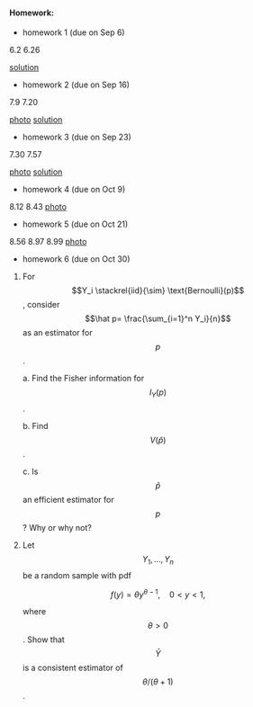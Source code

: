 <script type="text/javascript" async
  src="https://cdn.mathjax.org/mathjax/latest/MathJax.js?config=TeX-MML-AM_CHTML">
</script>

#### Homework:

*   homework 1 (due on Sep 6)

6.2 6.26

[solution](./hw1_sol_2019.pdf)


*   homework 2 (due on Sep 16)

7.9 7.20

[photo](./hw2-2019.pdf)
[solution](./hw2_sol_2019.pdf)



*   homework 3 (due on Sep 23)

7.30 7.57

[photo](./hw3-2019.pdf)
[solution](./hw3_sol_2019.pdf)

*   homework 4 (due on Oct 9)

8.12  8.43
[photo](./hw4-2019.pdf)

*   homework 5 (due on Oct 21)

8.56  8.97  8.99
[photo](./hw5-2019.pdf)

*   homework 6 (due on Oct 30)
1. For $$Y_i \stackrel{iid}{\sim} \text{Bernoulli}(p)$$, consider $$\hat p= \frac{\sum_{i=1}^n Y_i}{n}$$ as an estimator for $$p$$.

    a. Find the Fisher information for $$I_Y(p)$$.

    b. Find $$V(\hat p)$$.

    c. Is $$\hat p$$ an efficient estimator for $$p$$? Why or why not?

2. Let $$Y_1,\ldots,Y_n$$ be a random sample with pdf

    $$f(y) = \theta y^{\theta-1}, \quad 0<y<1,$$

    where $$\theta>0$$. Show that $$\bar Y$$ is a consistent estimator of $$\theta/(\theta+1)$$.


